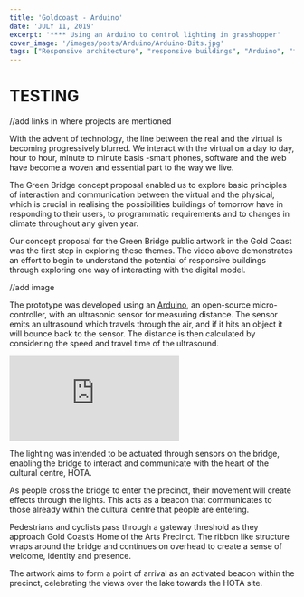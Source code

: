 ```yaml
---
title: 'Goldcoast - Arduino'
date: 'JULY 11, 2019'
excerpt: '**** Using an Arduino to control lighting in grasshopper'
cover_image: '/images/posts/Arduino/Arduino-Bits.jpg'
tags: ["Responsive architecture", "responsive buildings", "Arduino", "firefly", "grasshopper", "lighting"]
---
```


# TESTING

//add links in where projects are mentioned 

With the advent of technology, the line between the real and the virtual is becoming progressively blurred. We interact with the virtual on a day to day, hour to hour, minute to minute basis -smart phones, software and the web have become a woven and essential part to the way we live.



The Green Bridge concept proposal enabled us to explore basic principles of interaction and communication between the virtual and the physical, which is crucial in realising the possibilities buildings of tomorrow have in responding to their users, to programmatic requirements and to changes in climate throughout any given year.



Our concept proposal for the Green Bridge public artwork in the Gold Coast was the first step in exploring these themes. The video above demonstrates an effort to begin to understand the potential of responsive buildings through exploring one way of interacting with the digital model.


//add image 

The prototype was developed using an [Arduino]("https://www.arduino.cc"), an open-source micro-controller, with an ultrasonic sensor for measuring distance. The sensor emits an ultrasound which travels through the air, and if it hits an object it will bounce back to the sensor. The distance is then calculated by considering the speed and travel time of the ultrasound. 

<div >
<iframe class="VideoMD" src="https://www.youtube.com/embed/z3D8shNoJpk" title="YouTube video player" frameborder="0" allow="accelerometer; autoplay; clipboard-write; encrypted-media; gyroscope; picture-in-picture" allowfullscreen></iframe>
</div>


 The lighting was intended to be actuated through sensors on the bridge, enabling the bridge to interact and communicate with the heart of the cultural centre, HOTA.



As people cross the bridge to enter the precinct, their movement will create effects through the lights. This acts as a beacon that communicates to those already within the cultural centre that people are entering.



Pedestrians and cyclists pass through a gateway threshold as they approach Gold Coast’s Home of the Arts Precinct. The ribbon like structure wraps around the bridge and continues on overhead to create a sense of welcome, identity and presence.

The artwork aims to form a point of arrival as an activated beacon within the precinct, celebrating the views over the lake towards the HOTA site.